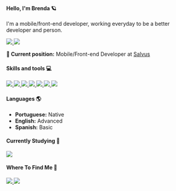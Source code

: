 #### Hello, I'm Brenda 🪐

I'm a mobile/front-end developer, working everyday to be a better developer and person.

<a href="https://github.com/brendammelo">
  <img src="https://komarev.com/ghpvc/?username=brendammelo&style=flat-square" />
</a>
<a href="https://github.com/brendammelo">
  <img src="https://img.shields.io/github/followers/brendammelo?style=social" />
</a>
<br >


**:briefcase: Current position:** Mobile/Front-end Developer at [Salvus](https://salvus.me/)

#### Skills and tools :computer:

<a href="https://github.com/brendammelo">
  <img src="https://img.shields.io/badge/HTML5-E34F26?style=for-the-badge&logo=html5&logoColor=white" />
</a>
<a href="https://github.com/brendammelo">
  <img src="https://img.shields.io/badge/CSS3-1572B6?style=for-the-badge&logo=css3&logoColor=white" />
</a>
<a href="https://github.com/brendammelo">
  <img src="https://img.shields.io/badge/JavaScript-F7DF1E?style=for-the-badge&logo=javascript&logoColor=black" />
</a>
<a href="https://github.com/brendammelo">
  <img src="https://img.shields.io/badge/React-20232A?style=for-the-badge&logo=react&logoColor=61DAFB" />
</a>
<a href="https://github.com/brendammelo">
  <img src="https://img.shields.io/badge/React_Native-20232A?style=for-the-badge&logo=react&logoColor=61DAFB" />
</a>
<a href="https://github.com/brendammelo">
  <img src="https://img.shields.io/badge/Node.js-43853D?style=for-the-badge&logo=node.js&logoColor=white" />
</a>
<a href="https://github.com/brendammelo">
  <img src="https://img.shields.io/badge/TypeScript-007ACC?style=for-the-badge&logo=typescript&logoColor=white" />
</a>


#### Languages 🌎
- **Portuguese:** Native
- **English:** Advanced
- **Spanish:** Basic

#### Currently Studying 🧩

<a href="https://github.com/brendammelo">
  <img src="https://img.shields.io/badge/Swift-FA7343?style=for-the-badge&logo=swift&logoColor=white" />
</a>

#### Where To Find Me 📱

<a href="https://www.linkedin.com/in/brenda-monteiro-melo/">
  <img src="https://img.shields.io/badge/LinkedIn-0077B5?style=for-the-badge&logo=linkedin&logoColor=white" />
</a>

<a href="https://www.hackerrank.com/brenda_monteiro1">
  <img src="https://img.shields.io/badge/-Hackerrank-2EC866?style=for-the-badge&logo=HackerRank&logoColor=white" />
</a>
